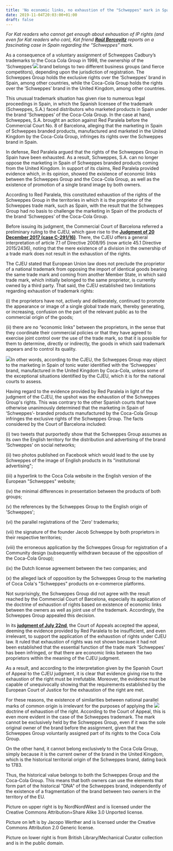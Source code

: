 ```yaml
---
title: 'No economic links, no exhaustion of the "Schweppes" mark in Spain '
date: 2019-11-04T20:03:00+01:00
draft: false
---
```


  

_For Kat readers who cannot get enough about exhaustion of IP rights (and even for Kat readers who can), Kat friend [**Raúl Bercovitz**](https://www.linkedin.com/in/raul-bercovitz/?locale=en_US) reports on a fascinating case in Spain regarding the “Schweppes” mark._  
  
As a consequence of a voluntary assignment of Schweppes Cadbury’s trademarks to the Coca Cola Group in 1998, the ownership of the ‘Schweppes’[![](https://4.bp.blogspot.com/-tdi1dXdloek/XbwM67tEDTI/AAAAAAAAGxQ/XmsJW0qi6n0vdiQwqq97M-NtCMtk9OSJwCLcBGAsYHQ/s320/699px-Spain_location_map.svg.png)](https://4.bp.blogspot.com/-tdi1dXdloek/XbwM67tEDTI/AAAAAAAAGxQ/XmsJW0qi6n0vdiQwqq97M-NtCMtk9OSJwCLcBGAsYHQ/s1600/699px-Spain_location_map.svg.png) brand belongs to two different business groups (and fierce competitors), depending upon the jurisdiction of registration. The Schweppes Group holds the exclusive rights over the ‘Schweppes’ brand in Spain, among other countries, while the Coca-Cola Group holds the rights over the ‘Schweppes’ brand in the United Kingdom, among other countries.  
  
This unusual trademark situation has given rise to numerous legal proceedings in Spain, in which the Spanish licensee of the trademark (Schweppes, S.A.) faced distributors who marketed products in Spain under the brand 'Schweppes’ of the Coca-Cola Group. In the case at hand, Schweppes, S.A. brought an action against Red Paralela before the Commercial Court No. 8 of Barcelona, alleging that the marketing in Spain of Schweppes branded products, manufactured and marketed in the United Kingdom by the Coca-Cola Group, infringes its rights over the Schweppes brand in Spain.  
  
In defense, Red Paralela argued that the rights of the Schweppes Group in Spain have been exhausted. As a result, Schweppes, S.A. can no longer oppose the marketing in Spain of Schweppes branded products coming from the United Kingdom. In support of its claims, Red Paralela provided evidence which, in its opinion, showed the existence of economic links between the Schweppes Group and the Coca-Cola Group, as well as the existence of promotion of a single brand image by both owners.  
  
According to Red Paralela, this constituted exhaustion of the rights of the Schweppes Group in the territories in which it is the proprietor of the Schweppes trade mark, such as Spain, with the result that the Schweppes Group had no basis to challenge the marketing in Spain of the products of the brand ‘Schweppes’ of the Coca-Cola Group.  
  
Before issuing its judgment, the Commercial Court of Barcelona referred a preliminary ruling to the CJEU, which gave rise to the [**Judgment of 20 December 2017 (case C-291/16)**](http://curia.europa.eu/juris/document/document.jsf?text=&docid=198049&pageIndex=0&doclang=EN&mode=lst&dir=&occ=first&part=1&cid=4835892). There, the CJEU offers a general interpretation of article 7.1 of Directive 2008/95 (now article 45.1 Directive 2015/2436), noting that the mere existence of a division in the ownership of a trade mark does not result in the exhaustion of the rights.  
  
The CJEU stated that European Union law does not preclude the proprietor of a national trademark from opposing the import of identical goods bearing the same trade mark and coming from another Member State, in which said trade mark, which initially belonged to the same proprietor, is currently owned by a third party. That said, the CJEU established two limitations regarding exhaustion of trademark rights:  
  
(i) the proprietors have not, actively and deliberately, continued to promote the appearance or image of a single global trade mark, thereby generating, or increasing, confusion on the part of the relevant public as to the commercial origin of the goods;  
  
(ii) there are no “economic links” between the proprietors, in the sense that they coordinate their commercial policies or that they have agreed to exercise joint control over the use of the trade mark, so that it is possible for them to determine, directly or indirectly, the goods in which said trademark appears and to control its quality.  
  
[![](https://1.bp.blogspot.com/-HF4TkY0Nhxs/XcBuJmfpgUI/AAAAAAAAGyE/PykRt-M4hgAJ9L2BOY0oTDVIEDzJG4jygCLcBGAsYHQ/s320/800px-Bad%252C_Tired_Gillie_%25286941234664%2529.jpg)](https://1.bp.blogspot.com/-HF4TkY0Nhxs/XcBuJmfpgUI/AAAAAAAAGyE/PykRt-M4hgAJ9L2BOY0oTDVIEDzJG4jygCLcBGAsYHQ/s1600/800px-Bad%252C_Tired_Gillie_%25286941234664%2529.jpg)In other words, according to the CJEU, the Schweppes Group may object to the marketing in Spain of tonic water identified with the ‘Schweppes’ brand, manufactured in the United Kingdom by Coca-Cola, unless some of the exceptional situations identified by the CJEU, which it is for the national courts to assess.  
  
Having regard to the evidence provided by Red Paralela in light of the judgment of the CJEU, the upshot was the exhaustion of the Schweppes Group's rights. This was contrary to the other Spanish courts that have otherwise unanimously determined that the marketing in Spain of ‘Schweppes’- branded products manufactured by the Coca-Cola Group infringes the exclusive rights of the Schweppes Group. The facts considered by the Court of Barcelona included:  
  
(i) two tweets that purportedly show that the Schweppes Group assumes as its own the English territory for the distribution and advertising of the brand ‘Schweppes’ on social networks;  
  
(ii) two photos published on Facebook which would lead to the use by Schweppes of the image of English products in its "institutional advertising";  
  
(iii) a hyperlink to the Coca Cola website in the English version of the European "Schweppes" website;  
  
(iv) the minimal differences in presentation between the products of both groups;  
  
(v) the references by the Schweppes Group to the English origin of 'Schweppes';  
  
(vi) the parallel registrations of the 'Zero' trademarks;  
  
(vii) the signature of the founder Jacob Schweppe by both proprietors in their respective territories;  
  
(viii) the erroneous application by the Schweppes Group for registration of a Community design (subsequently withdrawn because of the opposition of the Coca-Cola Group);  
  
(ix) the Dutch license agreement between the two companies; and  
  
(x) the alleged lack of opposition by the Schweppes Group to the marketing of Coca Cola's "Schweppes" products on e-commerce platforms.  
  
Not surprisingly, the Schweppes Group did not agree with the result reached by the Commercial Court of Barcelona, especially its application of the doctrine of exhaustion of rights based on existence of economic links between the owners as well as joint use of the trademark. Accordingly, the Schweppes Group appealed this decision.  
  
In its [**judgment of July** **22nd**](https://diariolaley.laleynext.es/content/Documento.aspx?params=H4sIAAAAAAAEAMtMSbH1CjUwMDAzMbYwtDBXK0stKs7Mz7Mty0xPzStJBfEz0ypd8pNDKgtSbdMSc4pT1RKTivNzSktSQ4sybUOKSlMBgMZH80UAAAA=WKE), the Court of Appeals accepted the appeal, deeming the evidence provided by Red Paralela to be insufficient, and even irrelevant, to support the application of the exhaustion of rights under CJEU law. It ruled that exhaustion of rights was not shown because it had not been established that the essential function of the trade mark 'Schweppes' has been infringed, or that there are economic links between the two proprietors within the meaning of the CJEU judgment.  
  
As a result, and according to the interpretation given by the Spanish Court of Appeal to the CJEU judgment, it is clear that evidence giving rise to the exhaustion of the right must be irrefutable. Moreover, the evidence must be capable of unequivocally showing that the requirements established by the European Court of Justice for the exhaustion of the right are met.  
  
For these reasons, the existence of similarities between national parallel marks of common origin is irrelevant for the purposes of applying the [![](https://2.bp.blogspot.com/-WZO_KZedfas/XcBu-vUmgRI/AAAAAAAAGyM/7ac1dDpVkj0WVc4gDTaiTQ0RcaaiJJTIgCLcBGAsYHQ/s320/%25281883%2529_SCHWEPPES_MINERAL-WATERS.jpg)](https://2.bp.blogspot.com/-WZO_KZedfas/XcBu-vUmgRI/AAAAAAAAGyM/7ac1dDpVkj0WVc4gDTaiTQ0RcaaiJJTIgCLcBGAsYHQ/s1600/%25281883%2529_SCHWEPPES_MINERAL-WATERS.jpg) doctrine of exhaustion of the right. According to the Court of Appeal, this is even more evident in the case of the Schweppes trademark. The mark cannot be exclusively held by the Schweppes Group, even if it was the sole original owner of the brand before the assignment, given that the Schweppes Group voluntarily assigned part of its rights to the Coca Cola Group.  
  
On the other hand, it cannot belong exclusively to the Coca Cola Group, simply because it is the current owner of the brand in the United Kingdom, which is the historical territorial origin of the Schweppes brand, dating back to 1783.  
  
Thus, the historical value belongs to both the Schweppes Group and the Coca-Cola Group. This means that both owners can use the elements that form part of the historical "DNA" of the Schweppes brand, independently of the existence of a fragmentation of the brand between two owners in the territory of the EU.  
  
Picture on upper right is by NordNordWest and is licensed under the Creative Commons Attribution=Share Alike 3.0 Unported license.  
  
Picture on left is by Jacopo Werther and is licensed under the Creative Commons Attribution 2.0 Generic license.  
  
Picture on lower right is from British Library/Mechanical Curator collection and is in the public domain.